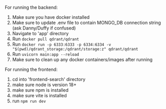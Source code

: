 For running the backend:
1. Make sure you have docker installed
2. Make sure to update .env file to contain MONGO_DB connection string (ask Danny/Duffy if confused)
3. Navigate to 'app' directory
4. Run `docker pull qdrant/qdrant`
5. Run `docker run -p 6333:6333 -p 6334:6334 -v "$(pwd)/qdrant_storage:/qdrant/storage:z" qdrant/qdrant`
6. Run `uvicorn main:app --reload`
7. Make sure to clean up any docker containers/images after running

For running the frontend:
1. cd into 'frontend-search' directory
2. make sure node is version 18+
3. make sure npm is installed
4. make sure vite is installed
5. run `npm run dev`
